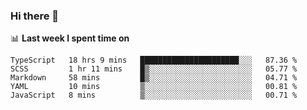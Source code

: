 ### Hi there 👋

<!--
**DBvc/DBvc** is a ✨ _special_ ✨ repository because its `README.md` (this file) appears on your GitHub profile.

Here are some ideas to get you started:

- 🔭 I’m currently working on ...
- 🌱 I’m currently learning ...
- 👯 I’m looking to collaborate on ...
- 🤔 I’m looking for help with ...
- 💬 Ask me about ...
- 📫 How to reach me: ...
- 😄 Pronouns: ...
- ⚡ Fun fact: ...
-->

📊 **Last week I spent time on**
<!--START_SECTION:waka-->
```text
TypeScript   18 hrs 9 mins   ██████████████████████░░░   87.36 % 
SCSS         1 hr 11 mins    █▒░░░░░░░░░░░░░░░░░░░░░░░   05.77 % 
Markdown     58 mins         █▒░░░░░░░░░░░░░░░░░░░░░░░   04.71 % 
YAML         10 mins         ▒░░░░░░░░░░░░░░░░░░░░░░░░   00.81 % 
JavaScript   8 mins          ▒░░░░░░░░░░░░░░░░░░░░░░░░   00.71 % 
```
<!--END_SECTION:waka-->
